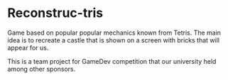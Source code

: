 # Reconstruc-tris

Game based on popular popular mechanics known from Tetris. The main idea is to recreate a castle that is shown on a screen with bricks that will appear for us. 

This is a team project for GameDev competition that our university held among other sponsors.
